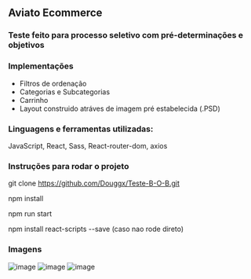 ##  Aviato Ecommerce

### Teste feito para processo seletivo com pré-determinações e objetivos

### Implementações

- Filtros de ordenação
- Categorias e Subcategorias
- Carrinho
- Layout construido atráves de imagem pré estabelecida (.PSD)

### Linguagens e ferramentas utilizadas: 
JavaScript, React, Sass, React-router-dom, axios

### Instruções para rodar o projeto

git clone https://github.com/Douggx/Teste-B-O-B.git

npm install 

npm run start

npm install react-scripts --save (caso nao rode direto)

### Imagens

![image](https://user-images.githubusercontent.com/103120880/188523357-78f3332b-c6dc-47be-ad91-585c833f66ac.png)
![image](https://user-images.githubusercontent.com/103120880/188523385-5a0ed75e-397d-48cf-a6ac-1dac109b7101.png)
![image](https://user-images.githubusercontent.com/103120880/188523438-7f2e1381-08ae-4a70-a6a4-bd6d61a4990f.png)


